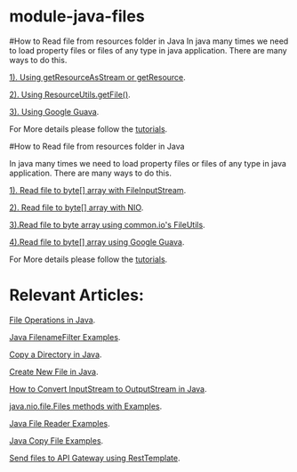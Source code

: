 # module-java-files

#How to Read file from resources folder in Java
In java many times we need to load property files or files of any type in java application. There are many ways to do this.

[1). Using getResourceAsStream or getResource](#).

[2). Using ResourceUtils.getFile()](#).

[3). Using Google Guava](#).

 For More details please follow the [tutorials](https://www.javacodestuffs.com/2020/09/read-file-from-resources-folder-in-java.html).

#How to Read file from resources folder in Java

In java many times we need to load property files or files of any type in java application. There are many ways to do this.

[1). Read file to byte[] array with FileInputStream](#).

[2). Read file to byte[] array with NIO](#).

[3).Read file to byte array using common.io's FileUtils](#).

[4).Read file to byte[] array using Google Guava](#).

 For More details please follow the [tutorials](https://www.javacodestuffs.com/2020/08/read-file-to-byte-array-in-java.html).
 
# Relevant Articles:

[File Operations in Java](https://www.javacodestuffs.com/2020/06/file-operations-in-java.html).

[Java FilenameFilter Examples](https://www.javacodestuffs.com/2020/08/java-filenamefilter-examples.html).

[Copy a Directory in Java](https://www.javacodestuffs.com/2020/08/copy-directory-in-java.html).

[Create New File in Java](https://www.javacodestuffs.com/2020/08/create-new-file-in-java.html).

[How to Convert InputStream to OutputStream in Java](https://www.javacodestuffs.com/2020/09/how-to-convert-inputstream-to.html).

[java.nio.file.Files methods with Examples](https://www.javacodestuffs.com/2020/07/java-nio-file-files-methods.html).

[Java File Reader Examples](https://www.javacodestuffs.com/2020/08/java-file-reader-examples.html).

[Java Copy File Examples](https://www.javacodestuffs.com/2020/08/java-copy-file-examples.html).

[Send files to API Gateway using RestTemplate](https://www.javacodestuffs.com/2020/06/send-file-to-api-gateway.html).
